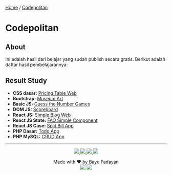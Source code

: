 [Home](https://bayufadayan.github.io/coursework-archive/) / [Codepolitan](https://bayufadayan.github.io/coursework-archive/codepolitan)

# Codepolitan
## About

Ini adalah hasil dari belajar yang sudah publish secara gratis. Berikut adalah daftar hasil pembelajarannya:

## Result Study

 - **CSS dasar:** [Pricing Table Web](https://bayufadayan.github.io/study-repo/codepolitan/Project%20and%20Case%20Study/Studi%20Kasus%20CSS%20-%20Membuat%20Tabel%20Pricing%20dengan%20Flexbox/#)
 - **Bootstrap:** [Museum Art](https://bayufadayan.github.io/study-repo/codepolitan/Project%20and%20Case%20Study/Studi%20Kasus%20Bootstrap%20-%20Landing%20Page%20Responsive%20Museum%20Art/)
 - **Basic JS:** [Guess the Number Games](https://bayufadayan.github.io/study-repo/codepolitan/Project%20and%20Case%20Study/Studi%20Kasus%20JS%20-%20Game%20Tebakan%20dengan%20While/)
 - **DOM JS:** [Scoreboard](https://bayufadayan.github.io/study-repo/codepolitan/Project%20and%20Case%20Study/Studi%20Kasus%20DOM%20-%20Papan%20Script/)
 - **React JS:** [Simple Blog Web](https://react-simple-blog-six.vercel.app/)
 - **React JS State:** [FAQ Simple Component](https://react-faq-components.vercel.app/)
 - **React JS Case:** [Split Bill App](https://react-split-bill-app.vercel.app/)
 - **PHP Dasar:** [Todo App](https://php-todo-app-phi.vercel.app/)
 - **PHP MySQL:** [CRUD App](https://phpmysql-crud.vercel.app/)


---

<p align="center">
</p>
<p align="center">
    <a href="https://github.com/bayufadayan">
        <img src="https://img.shields.io/badge/GitHub-181717?style=for-the-badge&logo=github&logoColor=white"/>
    </a>
    <a href="https://www.linkedin.com/in/muhamad-bayu-fadayan/">
        <img src="https://img.shields.io/badge/LinkedIn-0A66C2?style=for-the-badge&logo=linkedin&logoColor=white"/>
    </a>
    <a href="https://bayufadayan.my.id/">
        <img src="https://img.shields.io/badge/Portfolio-000000?style=for-the-badge&logo=vercel&logoColor=white"/>
    </a>
    <a href="https://drive.google.com/file/d/1fPClIxWKbeaKyArwL9cSIDmOFeT-tBt2/view?usp=drive_link">
        <img src="https://img.shields.io/badge/CURICULUM VITAE-4285F4?style=for-the-badge&logo=googledrive&logoColor=white"/>
    </a>
</p>

<p align="center">
  Made with ❤️ by <a href="https://github.com/bayufadayan">Bayu Fadayan</a><br/>
  <img src="https://img.shields.io/badge/Year-2025-blue?style=flat-square"/> 
  <img src="https://img.shields.io/badge/Role-Frontend%20Engineer-green?style=flat-square"/><br/><br/>
</p>

